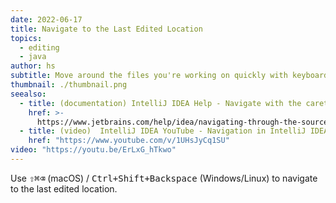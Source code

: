 ```yaml
---
date: 2022-06-17
title: Navigate to the Last Edited Location
topics:
  - editing
  - java
author: hs
subtitle: Move around the files you're working on quickly with keyboard shortcuts.
thumbnail: ./thumbnail.png
seealso:
  - title: (documentation) IntelliJ IDEA Help - Navigate with the caret
    href: >-
      https://www.jetbrains.com/help/idea/navigating-through-the-source-code.html#find_cursor_edit
  - title: (video)  IntelliJ IDEA YouTube - Navigation in IntelliJ IDEA
    href: "https://www.youtube.com/v/1UHsJyCq1SU"
video: "https://youtu.be/ErLxG_hTkwo"
---
```


Use <kbd>⇧⌘⌫</kbd> (macOS) / <kbd>Ctrl+Shift+Backspace</kbd> (Windows/Linux) to navigate to the last edited location.
